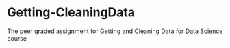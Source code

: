 # Getting-CleaningData
The peer graded assignment for Getting and Cleaning Data for Data Science course
